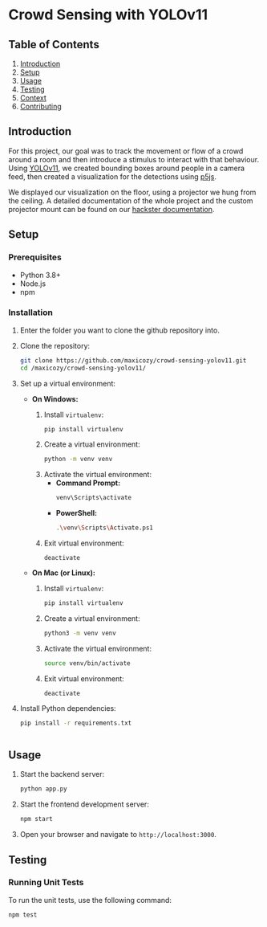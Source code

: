 # Crowd Sensing with YOLOv11


## Table of Contents
1. [Introduction](#introduction)
2. [Setup](#setup)
3. [Usage](#usage)
4. [Testing](#testing)
5. [Context](#context)
6. [Contributing](#contributing)

## Introduction
For this project, our goal was to track the movement or flow of a crowd around a room and then introduce a stimulus to interact with that behaviour. Using [YOLOv11](https://docs.ultralytics.com/de/models/yolo11/), we created bounding boxes around people in a camera feed, then created a visualization for the detections using [p5js](https://p5js.org/).

We displayed our visualization on the floor, using a projector we hung from the ceiling. A detailed documentation of the whole project and the custom projector mount can be found on our [hackster documentation](https://www.hackster.io/531606/crowd-sensing-710fba).

## Setup
### Prerequisites
- Python 3.8+
- Node.js
- npm

### Installation
1. Enter the folder you want to clone the github repository into.
 
2. Clone the repository:
    ```bash
    git clone https://github.com/maxicozy/crowd-sensing-yolov11.git
    cd /maxicozy/crowd-sensing-yolov11/
    ```
2. Set up a virtual environment:

    - **On Windows:**
        1. Install `virtualenv`:
            ```bash
            pip install virtualenv
            ```
        2. Create a virtual environment:
            ```bash
            python -m venv venv
            ```
        3. Activate the virtual environment:
            - **Command Prompt:**
                ```bash
                venv\Scripts\activate
                ```
            - **PowerShell:**
                ```bash
                .\venv\Scripts\Activate.ps1
                ```
        4. Exit virtual environment:
            ```
            deactivate
            ```

    - **On Mac (or Linux):**
        1. Install `virtualenv`:
            ```bash
            pip install virtualenv
            ```
        2. Create a virtual environment:
            ```bash
            python3 -m venv venv
            ```
        3. Activate the virtual environment:
            ```bash
            source venv/bin/activate
            ```
        4. Exit virtual environment:
            ```
            deactivate
            ```

3. Install Python dependencies:
    ```bash
    pip install -r requirements.txt



## Usage
1. Start the backend server:
    ```bash
    python app.py
    ```

2. Start the frontend development server:
    ```bash
    npm start
    ```

3. Open your browser and navigate to `http://localhost:3000`.

## Testing
### Running Unit Tests
To run the unit tests, use the following command:
```bash
npm test

